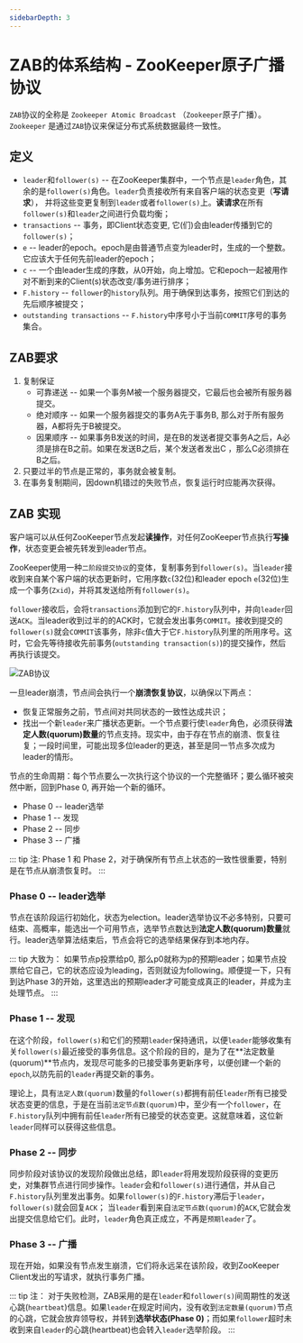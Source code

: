 ```yaml
---
sidebarDepth: 3
---
```


# ZAB的体系结构 - ZooKeeper原子广播协议

`ZAB`协议的全称是 `Zookeeper Atomic Broadcast` （`Zookeeper`原子广播）。`Zookeeper` 是通过`ZAB`协议来保证分布式系统数据最终一致性。

## 定义

- `leader`和`follower(s)` -- 在ZooKeeper集群中，一个节点是`leader`角色，其余的是`follower(s)`角色。`leader`负责接收所有来自客户端的状态变更（**写请求**），
并将这些变更复制到`leader`或者`follower(s)`上。**读请求**在所有`follower(s)`和`leader`之间进行负载均衡；
- `transactions` -- 事务，即Client状态变更, 它(们)会由leader传播到它的`follower(s)`；
- `e` -- leader的epoch。epoch是由普通节点变为leader时，生成的一个整数。它应该大于任何先前leader的epoch；
- `c` -- 一个由leader生成的序数，从0开始，向上增加。它和epoch一起被用作对不断到来的Client(s)状态改变/事务进行排序；
- `F.history` -- `follower`的`history`队列。用于确保到达事务，按照它们到达的先后顺序被提交；
- `outstanding transactions` -- `F.history`中序号小于当前`COMMIT`序号的事务集合。

## ZAB要求
1. 复制保证
    - 可靠递送 -- 如果一个事务M被一个服务器提交，它最后也会被所有服务器提交。
    - 绝对顺序 -- 如果一个服务器提交的事务A先于事务B, 那么对于所有服务器，A都将先于B被提交。
    - 因果顺序 -- 如果事务B发送的时间，是在B的发送者提交事务A之后，A必须是排在B之前。如果在发送B之后，某个发送者发出C ，那么C必须排在B之后。
2. 只要过半的节点是正常的，事务就会被复制。
3. 在事务复制期间，因down机错过的失败节点，恢复运行时应能再次获得。

## ZAB 实现

客户端可以从任何ZooKeeper节点发起**读操作**，对任何ZooKeeper节点执行**写操作**，状态变更会被先转发到leader节点。

ZooKeeper使用一种`二阶段提交协议`的变体，复制事务到`follower(s)`。当`leader`接收到来自某个客户端的状态更新时，它用序数`c`(32位)和leader epoch `e`(32位)生成一个事务(`Zxid`)，并将其发送给所有`follower(s)`。

`follower`接收后，会将`transactions`添加到它的`F.history`队列中，并向`leader`回送`ACK`。当leader收到过半的的ACK时，它就会发出事务`COMMIT`。接收到提交的`follower(s)`就会`COMMIT`该事务，除非`c`值大于它`F.history`队列里的所用序号。这时，它会先等待接收先前事务(`outstanding transaction(s)`)的提交操作，然后再执行该提交。

![ZAB协议](/img/zk/zabp.png)

一旦leader崩溃，节点间会执行一个**崩溃恢复协议**，以确保以下两点：
- 恢复正常服务之前，节点间对共同状态的一致性达成共识；
- 找出一个新`leader`来广播状态更新。一个节点要行使`leader`角色，必须获得**法定人数(quorum)数量**的节点支持。现实中，由于存在节点的崩溃、恢复往复；一段时间里，可能出现多位leader的更迭，甚至是同一节点多次成为leader的情形。

节点的生命周期：每个节点要么一次执行这个协议的一个完整循环；要么循环被突然中断，回到Phase 0, 再开始一个新的循环。

- Phase 0 -- leader选举
- Phase 1 -- 发现
- Phase 2 -- 同步
- Phase 3 -- 广播

::: tip 注:
Phase 1 和 Phase 2，对于确保所有节点上状态的一致性很重要，特别是在节点从崩溃恢复时。
:::

### Phase 0 -- leader选举

节点在该阶段运行初始化，状态为election。leader选举协议不必多特别，只要可结束、高概率，能选出一个可用节点，选举节点数达到**法定人数(quorum)数量**就行。leader选举算法结束后，节点会将它的选举结果保存到本地内存。

::: tip 大致为：
如果节点p投票给p0, 那么p0就称为p的预期leader；如果节点投票给它自己，它的状态应设为leading，否则就设为following。顺便提一下，只有到达Phase 3的开始，这里选出的预期leader才可能变成真正的leader，并成为主处理节点。
:::

### Phase 1 -- 发现

在这个阶段，`follower(s)`和它们的预期`leader`保持通讯，以便`leader`能够收集有关`follower(s)`最近接受的事务信息。这个阶段的目的，是为了在**法定数量(quorum)**节点内，发现尽可能多的已接受事务更新序号，以便创建一个新的`epoch`,以防先前的`leader`再提交新的事务。

理论上，具有`法定人数(quorum)`数量的`follower(s)`都拥有前任`leader`所有已接受状态变更的信息，于是在当前`法定节点数(quorum)`中，至少有一个`follower`，在`F.history`队列中拥有前任`leader`所有已接受的状态变更。这就意味着，这位新`leader`同样可以获得这些信息。

### Phase 2 -- 同步

同步阶段对该协议的发现阶段做出总结，即`leader`将用发现阶段获得的变更历史，对集群节点进行同步操作。`leader`会和`follower(s)`进行通信，并从自己`F.history`队列里发出事务。如果`follower(s)`的`F.history`滞后于`leader`，`follower(s)`就会回复`ACK`； 当`leader`看到来自`法定节点数(quorum)`的`ACK`,它就会发出提交信息给它们。此时，`leader`角色真正成立，不再是`预期leader`了。

### Phase 3 -- 广播

现在开始，如果没有节点发生崩溃，它们将永远呆在该阶段，收到ZooKeeper Client发出的写请求，就执行事务广播。

::: tip 注：
对于失败检测，ZAB采用的是在`leader`和`follower(s)`间周期性的发送心跳(`heartbeat`)信息。如果`leader`在规定时间内，没有收到`法定数量(quorum)`节点的心跳，它就会放弃领导权，并转到**选举状态(Phase 0)**；而如果`follower`超时未收到来自`leader`的心跳(heartbeat)也会转入`leader`选举阶段。
:::                                                                           

